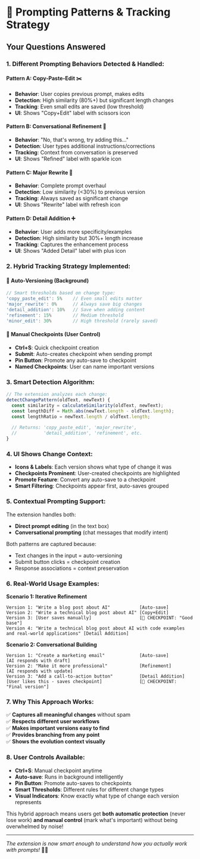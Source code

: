 # 🤔 Prompting Patterns & Tracking Strategy

## Your Questions Answered

### 1. Different Prompting Behaviors Detected & Handled:

#### **Pattern A: Copy-Paste-Edit** ✂️
- **Behavior**: User copies previous prompt, makes edits
- **Detection**: High similarity (80%+) but significant length changes
- **Tracking**: Even small edits are saved (low threshold)
- **UI**: Shows "Copy+Edit" label with scissors icon

#### **Pattern B: Conversational Refinement** 💬
- **Behavior**: "No, that's wrong, try adding this..."  
- **Detection**: User types additional instructions/corrections
- **Tracking**: Context from conversation is preserved
- **UI**: Shows "Refined" label with sparkle icon

#### **Pattern C: Major Rewrite** 🔄
- **Behavior**: Complete prompt overhaul
- **Detection**: Low similarity (<30%) to previous version
- **Tracking**: Always saved as significant change
- **UI**: Shows "Rewrite" label with refresh icon

#### **Pattern D: Detail Addition** ➕
- **Behavior**: User adds more specificity/examples
- **Detection**: High similarity but 30%+ length increase
- **Tracking**: Captures the enhancement process
- **UI**: Shows "Added Detail" label with plus icon

### 2. Hybrid Tracking Strategy Implemented:

#### **🔄 Auto-Versioning (Background)**
```javascript
// Smart thresholds based on change type:
'copy_paste_edit': 5%    // Even small edits matter
'major_rewrite': 0%      // Always save big changes  
'detail_addition': 10%   // Save when adding content
'refinement': 15%        // Medium threshold
'minor_edit': 30%        // High threshold (rarely saved)
```

#### **📌 Manual Checkpoints (User Control)**
- **Ctrl+S**: Quick checkpoint creation
- **Submit**: Auto-creates checkpoint when sending prompt
- **Pin Button**: Promote any auto-save to checkpoint
- **Named Checkpoints**: User can name important versions

### 3. Smart Detection Algorithm:

```javascript
// The extension analyzes each change:
detectChangePattern(oldText, newText) {
  const similarity = calculateSimilarity(oldText, newText);
  const lengthDiff = Math.abs(newText.length - oldText.length);
  const lengthRatio = newText.length / oldText.length;
  
  // Returns: 'copy_paste_edit', 'major_rewrite', 
  //          'detail_addition', 'refinement', etc.
}
```

### 4. UI Shows Change Context:

- **Icons & Labels**: Each version shows what type of change it was
- **Checkpoints Prominent**: User-created checkpoints are highlighted
- **Promote Feature**: Convert any auto-save to a checkpoint
- **Smart Filtering**: Checkpoints appear first, auto-saves grouped

### 5. Contextual Prompting Support:

The extension handles both:
- **Direct prompt editing** (in the text box)
- **Conversational prompting** (chat messages that modify intent)

Both patterns are captured because:
- Text changes in the input = auto-versioning
- Submit button clicks = checkpoint creation
- Response associations = context preservation

### 6. Real-World Usage Examples:

**Scenario 1: Iterative Refinement**
```
Version 1: "Write a blog post about AI"           [Auto-save]
Version 2: "Write a technical blog post about AI" [Copy+Edit] 
Version 3: [User saves manually]                  [📌 CHECKPOINT: "Good base"]
Version 4: "Write a technical blog post about AI with code examples and real-world applications" [Detail Addition]
```

**Scenario 2: Conversational Building**
```
Version 1: "Create a marketing email"             [Auto-save]
[AI responds with draft]
Version 2: "Make it more professional"            [Refinement]
[AI responds with update] 
Version 3: "Add a call-to-action button"          [Detail Addition]
[User likes this - saves checkpoint]              [📌 CHECKPOINT: "Final version"]
```

### 7. Why This Approach Works:

✅ **Captures all meaningful changes** without spam  
✅ **Respects different user workflows**  
✅ **Makes important versions easy to find**  
✅ **Provides branching from any point**  
✅ **Shows the evolution context visually**

### 8. User Controls Available:

- **Ctrl+S**: Manual checkpoint anytime
- **Auto-save**: Runs in background intelligently  
- **Pin Button**: Promote auto-saves to checkpoints
- **Smart Thresholds**: Different rules for different change types
- **Visual Indicators**: Know exactly what type of change each version represents

This hybrid approach means users get **both automatic protection** (never lose work) **and manual control** (mark what's important) without being overwhelmed by noise!

---

*The extension is now smart enough to understand how you actually work with prompts!* 🧠✨
